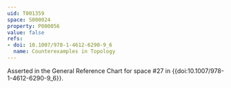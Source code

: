 ```yaml
---
uid: T001359
space: S000024
property: P000056
value: false
refs:
- doi: 10.1007/978-1-4612-6290-9_6
  name: Counterexamples in Topology
---
```


Asserted in the General Reference Chart for space #27 in
{{doi:10.1007/978-1-4612-6290-9_6}}.
